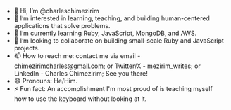 - 👋 Hi, I’m @charleschimezirim
- 👀 I’m interested in learning, teaching, and building human-centered applications that solve problems.
- 🌱 I’m currently learning Ruby, JavaScript, MongoDB, and AWS.
- 💞️ I’m looking to collaborate on building small-scale Ruby and JavaScript projects.
- 📫 How to reach me: contact me via email - chimezirimcharles@gmail.com; or Twitter/X - mezirim_writes; or LinkedIn - Charles Chimezirim; See you there!
- 😄 Pronouns: He/Him.
- ⚡ Fun fact: An accomplishment I'm most proud of is teaching myself how to use the keyboard without looking at it.

<!---
charleschimezirim/charleschimezirim is a ✨ special ✨ repository because its `README.md` (this file) appears on your GitHub profile.
You can click the Preview link to take a look at your changes.
--->
